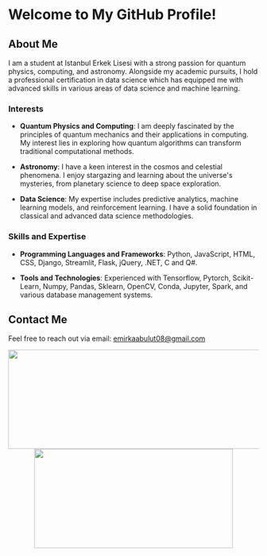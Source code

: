 # Welcome to My GitHub Profile!

## About Me

I am a student at Istanbul Erkek Lisesi with a strong passion for quantum physics, computing, and astronomy. Alongside my academic pursuits, I hold a professional certification in data science which has equipped me with advanced skills in various areas of data science and machine learning.

### Interests

- **Quantum Physics and Computing**: I am deeply fascinated by the principles of quantum mechanics and their applications in computing. My interest lies in exploring how quantum algorithms can transform traditional computational methods.

- **Astronomy**: I have a keen interest in the cosmos and celestial phenomena. I enjoy stargazing and learning about the universe's mysteries, from planetary science to deep space exploration.

- **Data Science**: My expertise includes predictive analytics, machine learning models, and reinforcement learning. I have a solid foundation in classical and advanced data science methodologies.

### Skills and Expertise

- **Programming Languages and Frameworks**: Python, JavaScript, HTML, CSS, Django, Streamlit, Flask, jQuery, .NET, C and Q#.

- **Tools and Technologies**: Experienced with Tensorflow, Pytorch, Scikit-Learn, Numpy, Pandas, Sklearn, OpenCV, Conda, Jupyter, Spark, and various database management systems.

## Contact Me

Feel free to reach out via email: [emirkaabulut08@gmail.com](mailto:emirkaabulut08@gmail.com)





<p align="center">
  <img width="600" height="200" src="https://github-readme-stats.vercel.app/api?username=emirkaanozdemr&show_icons=true&theme=vision-friendly-dark">
  <img width="400" height="200" src="https://github-readme-stats.vercel.app/api/top-langs/?username=emirkaanozdemr&layout=compact&theme=radical">
</p>
 
